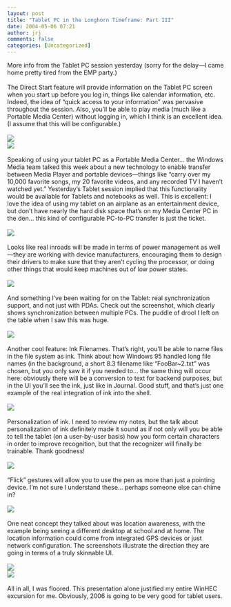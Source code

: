 ```yaml
---
layout: post
title: "Tablet PC in the Longhorn Timeframe: Part III"
date: 2004-05-06 07:21
author: jrj
comments: false
categories: [Uncategorized]
---
```

More info from the Tablet PC session yesterday (sorry for the delay—I came home pretty tired from the EMP party.)
<br />
<br />The Direct Start feature will provide information on the Tablet PC screen when you start up before you log in, things like calendar information, etc. Indeed, the idea of “quick access to your information” was pervasive throughout the session. Also, you’ll be able to play media (much like a Portable Media Center) without logging in, which I think is an excellent idea. (I assume that this will be configurable.)
<br />
<br /><a href="http://www.jrj.org/PenOptSkin.jpg"><img src="http://www.jrj.org/PenOptSkin_thumb.jpg" /></a>
<br /><a href="http://www.jrj.org/Direct Start.jpg"><img src="http://www.jrj.org/Direct Start_Thumb.jpg" /></a>
<br />
<br />Speaking of using your tablet PC as a Portable Media Center… the Windows Media team talked this week about a new technology to enable transfer between Media Player and portable devices—things like “carry over my 10,000 favorite songs, my 20 favorite videos, and any recorded TV I haven’t watched yet.”  Yesterday’s Tablet session implied that this functionality would be available for Tablets and notebooks as well. This is excellent: I love the idea of using my tablet on an airplane as an entertainment device, but don’t have nearly the hard disk space that’s on my Media Center PC in the den… this kind of configurable PC-to-PC transfer is just the ticket.
<br />
<br /><a href="http://www.jrj.org/MediaStuff.jpg"><img src="http://www.jrj.org/MediaStuff_thumb.jpg" /></a>
<br />
<br />Looks like real inroads will be made in terms of power management as well—they are working with device manufacturers, encouraging them to design their drivers to make sure that they aren’t cycling the processor, or doing other things that would keep machines out of low power states.
<br />
<br /><a href="http://www.jrj.org/PowerMgmt1.jpg"><img src="http://www.jrj.org/PowerMgmt1_thumb.jpg" /></a>
<br />
<br />And something I’ve been waiting for on the Tablet: real synchronization support, and not just with PDAs. Check out the screenshot, which clearly shows synchronization between multiple PCs. The puddle of drool I left on the table when I saw this was huge.
<br />
<br /><a href="http://www.jrj.org/Sync.jpg"><img src="http://www.jrj.org/sync_thumb.jpg" /></a>
<br />
<br />Another cool feature: Ink Filenames. That’s right, you’ll be able to name files in the file system as ink. Think about how Windows 95 handled long file names (in the background, a short 8.3 filename like “FooBar~2.txt” was chosen, but you only saw it if you needed to… the same thing will occur here: obviously there will be a conversion to text for backend purposes, but in the UI you’ll see the ink, just like in Journal. Good stuff, and that’s just one example of the real integration of ink into the shell.
<br />
<br /><a href="http://www.jrj.org/InkFileNames.jpg"><img src="http://www.jrj.org/InkFileNames_thumb.jpg" /></a>
<br />
<br />Personalization of ink. I need to review my notes, but the talk about personalization of ink definitely made it sound as if not only will you be able to tell the tablet (on a user-by-user basis) how you form certain characters in order to improve recognition, but that the recognizer will finally be trainable. Thank goodness!
<br />
<br /><a href="http://www.jrj.org/InkPersonalize.jpg"><img src="http://www.jrj.org/InkPersonalize_thumb.jpg" /></a>
<br />
<br />“Flick” gestures will allow you to use the pen as more than just a pointing device. I’m not sure I understand these… perhaps someone else can chime in?
<br />
<br /><a href="http://www.jrj.org/Flick.jpg"><img src="http://www.jrj.org/Flick_thumb.jpg" /></a>
<br />
<br />One neat concept they talked about was location awareness, with the example being seeing a different desktop at school and at home. The location information could come from integrated GPS devices or just network configuration. The screenshots illustrate the direction they are going in terms of a truly skinnable UI.
<br />
<br /><a href="http://www.jrj.org/LocationSchool.jpg"><img src="http://www.jrj.org/LocationSchool_thumb.jpg" /></a>
<br /><a href="http://www.jrj.org/LocationHome.jpg"><img src="http://www.jrj.org/LocationHome_thumb.jpg" /></a>
<br />
<br />All in all, I was floored. This presentation alone justified my entire WinHEC excursion for me. Obviously, 2006 is going to be very good for tablet users.
<br />
<br />

